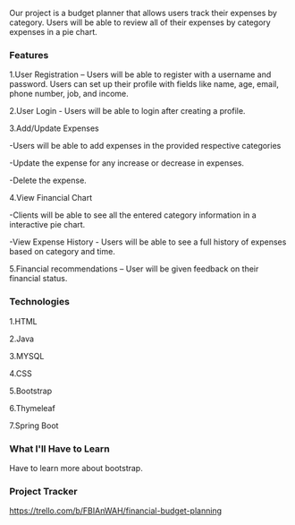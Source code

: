 Our project is a budget planner that allows users track their expenses by category. Users will be able to review all of their expenses by category expenses in a pie chart.
### Features
1.User Registration – Users will be able to register with a username and password. Users can set up their profile with fields like name, age, email, phone number, job, and income.

2.User Login - Users will be able to login after creating a profile.
 
 3.Add/Update Expenses
 
 -Users will be able to add expenses in the provided respective categories
 
 -Update the expense for any increase or decrease in expenses.
 
 -Delete the expense.
 
 4.View Financial Chart
 
 -Clients will be able to see all the entered category information in a interactive pie chart.
 
 -View Expense History - Users will be able to see a full history of expenses based on category and time.

 5.Financial recommendations – User will be given feedback on their financial status.
 ### Technologies
 1.HTML

 2.Java
 
 3.MYSQL
 
 4.CSS
 
 5.Bootstrap
 
 6.Thymeleaf
 
 7.Spring Boot
 ### What I'll Have to Learn
 Have to learn more about bootstrap.
 ### Project Tracker
https://trello.com/b/FBIAnWAH/financial-budget-planning